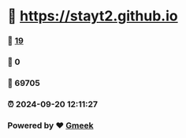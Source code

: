 #   :link: https://stayt2.github.io 
### :page_facing_up: [19](https://stayt2.github.io/tag.html) 
### :speech_balloon: 0 
### :hibiscus: 69705 
### :alarm_clock: 2024-09-20 12:11:27 
### Powered by :heart: [Gmeek](https://github.com/Meekdai/Gmeek)
